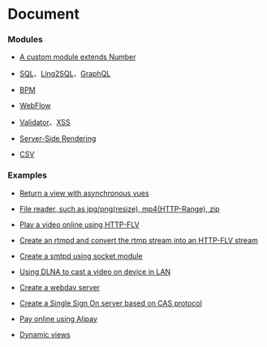 # Document

### Modules

- [A custom module extends Number](modules/number.md)

- [SQL](modules/sql.md)、[Linq2SQL](modules/linq2sql.md)、[GraphQL](modules/graphql.md)

- [BPM](modules/bpm.md)

- [WebFlow](modules/webflow.md)

- [Validator](modules/validator.md)、[XSS](modules/xss.md)

- [Server-Side Rendering](modules/ssr.md)

- [CSV](modules/csv.md)

### Examples

- [Return a view with asynchronous vues](examples/vue.md)

- [File reader, such as jpg/png(resize), mp4(HTTP-Range), zip](examples/file.md)

- [Play a video online using HTTP-FLV](examples/httpflv.md)

- [Create an rtmpd and convert the rtmp stream into an HTTP-FLV stream](examples/rtmpd.md)

- [Create a smtpd using socket module](examples/smtpd.md)

- [Using DLNA to cast a video on device in LAN](examples/dlna.md)

- [Create a webdav server](examples/webdav.md)

- [Create a Single Sign On server based on CAS protocol](examples/cas.md)

- [Pay online using Alipay](examples/alipay.md)

- [Dynamic views](examples/dynamic-views.md)
